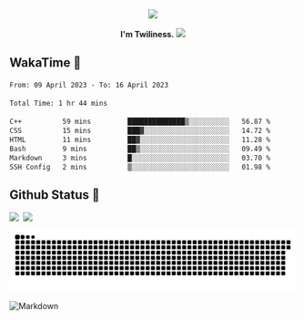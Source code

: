 <div align="center">
<img src="https://images.weserv.nl/?url=avatars.githubusercontent.com/u/10475770?v=4&h=360&w=360&fit=cover&mask=circle&maxage=7d"/>
</div>

<div align="center">

**I'm Twiliness.** <a href="https://github.com/DarkHighness"><img src="https://media.giphy.com/media/hvRJCLFzcasrR4ia7z/giphy.gif" width="5%"></a>

</div>

## WakaTime 🧐

<!--START_SECTION:waka-->

```text
From: 09 April 2023 - To: 16 April 2023

Total Time: 1 hr 44 mins

C++          59 mins         ██████████████▒░░░░░░░░░░   56.87 %
CSS          15 mins         ███▓░░░░░░░░░░░░░░░░░░░░░   14.72 %
HTML         11 mins         ██▓░░░░░░░░░░░░░░░░░░░░░░   11.28 %
Bash         9 mins          ██▒░░░░░░░░░░░░░░░░░░░░░░   09.49 %
Markdown     3 mins          █░░░░░░░░░░░░░░░░░░░░░░░░   03.70 %
SSH Config   2 mins          ▒░░░░░░░░░░░░░░░░░░░░░░░░   01.98 %
```

<!--END_SECTION:waka-->

## Github Status 🥰

<div style="display: flex; gap: 8px;">
<img src="https://github-readme-stats.vercel.app/api?username=DarkHighness&count_private=true&show_icons=true&hide_border=true"/>
<img src="https://github-readme-stats.vercel.app/api/top-langs/?username=DarkHighness&hide_border=true"/>
</div>

<!-- ![3D-Profile](https://raw.githubusercontent.com/DarkHighness/DarkHighness/master/profile-3d-contrib/profile-south-season-animate.svg) -->

![Snake-Profile](https://raw.githubusercontent.com/DarkHighness/DarkHighness/master/dist/github-snake.svg)

 ![Markdown](https://img.shields.io/badge/markdown%20💘-%23000000.svg?style=for-the-badge&logo=markdown&logoColor=white)


